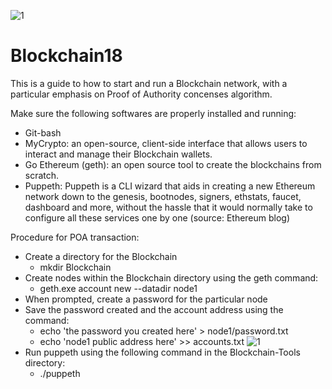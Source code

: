 ![1](https://user-images.githubusercontent.com/74274975/113787450-e77cd480-96ef-11eb-9eb5-5320fcabef54.PNG)
# Blockchain18

This is a guide to how to start and run a Blockchain network, with a particular emphasis on Proof of Authority concenses algorithm.

Make sure the following softwares are properly installed and running:
- Git-bash
- MyCrypto: an open-source, client-side interface that allows users to interact and manage their Blockchain wallets.
- Go Ethereum (geth): an open source tool to create the blockchains from scratch.
- Puppeth: Puppeth is a CLI wizard that aids in creating a new Ethereum network down to the genesis, bootnodes, signers, ethstats, faucet, dashboard and more, without the hassle that it would normally take to configure all these services one by one (source: Ethereum blog)

Procedure for POA transaction:
- Create a directory for the Blockchain
     - mkdir Blockchain
- Create nodes within the Blockchain directory using the geth command:
     - geth.exe account new --datadir node1
- When prompted, create a password for the particular node
- Save the password created and the account address using the command:
     - echo 'the password you created here' > node1/password.txt
     - echo 'node1 public address here' >> accounts.txt
![1](https://user-images.githubusercontent.com/74274975/113787474-efd50f80-96ef-11eb-8e2b-8c36a9bc12f2.PNG)
- Run puppeth using the following command in the Blockchain-Tools directory:
     - ./puppeth
